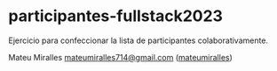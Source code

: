 # participantes-fullstack2023
Ejercicio para confeccionar la lista de participantes colaborativamente.

Mateu Miralles <mateumiralles714@gmail.com> ([mateumiralles](https://github.com/mateumiralles))